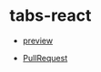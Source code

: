 # tabs-react

- [preview](https://ezio17.github.io/star-wars-api/build/)

- [PullRequest](https://github.com/Ezio17/star-wars-api/commit/9c5a0568d6e82a1f6f05254ea66678f10c8ef0d3)
